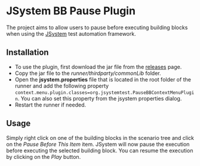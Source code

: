 # JSystem BB Pause Plugin

The project aims to allow users to pause before executing building blocks when using the [JSystem](https://github.com/Top-Q/jsystem) test automation framework.

## Installation

* To use the plugin, first download the jar file from the [releases](https://github.com/Top-Q/jsystem-bb-pause-plugin/releases) page. 
* Copy the jar file to the *runner/thirdparty/commonLib* folder.
* Open the **jsystem.properties** file that is located in the root folder of the runner and add the following property
  `context.menu.plugin.classes=org.jsystemtest.PauseBBContextMenuPlugin`.
  You can also set this property from the jsystem properties dialog.
* Restart the runner if needed.

## Usage

Simply right click on one of the building blocks in the scenario tree and click on the *Pause Before This Item* item. JSystem will now pause the execution
before executing the selected building block. You can resume the execution by clicking on the *Play* button.













